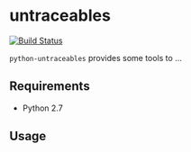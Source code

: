 # untraceables

[![Build Status](https://travis-ci.org/Oefenweb/python-untraceables.svg)](https://travis-ci.org/Oefenweb/python-untraceables)

`python-untraceables` provides some tools to ...

## Requirements

* Python 2.7

## Usage
